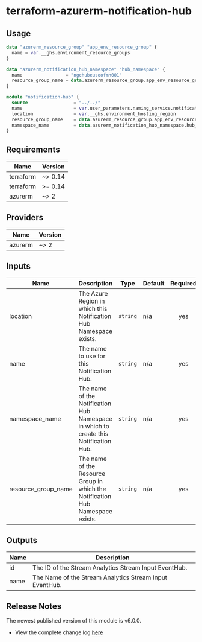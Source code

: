# terraform-azurerm-notification-hub

## Usage
``` terraform
data "azurerm_resource_group" "app_env_resource_group" {
  name = var.__ghs.environment_resource_groups
}

data "azurerm_notification_hub_namespace" "hub_namespace" {
  name                = "ngchubeusoofmh001"
  resource_group_name = data.azurerm_resource_group.app_env_resource_group.name
}

module "notification-hub" {
  source                 = "../../"
  name                   = var.user_parameters.naming_service.notification_hub.k01
  location               = var.__ghs.environment_hosting_region
  resource_group_name    = data.azurerm_resource_group.app_env_resource_group.name
  namespace_name         = data.azurerm_notification_hub_namespace.hub_namespace.name
}
```

## Requirements

| Name | Version |
|------|---------|
| terraform | ~> 0.14 |
| terraform | >= 0.14 |
| azurerm | ~> 2 |

## Providers

| Name | Version |
|------|---------|
| azurerm | ~> 2 |

## Inputs

| Name | Description | Type | Default | Required |
|------|-------------|------|---------|:--------:|
| location | The Azure Region in which this Notification Hub Namespace exists. | `string` | n/a | yes |
| name | The name to use for this Notification Hub. | `string` | n/a | yes |
| namespace\_name | The name of the Notification Hub Namespace in which to create this Notification Hub. | `string` | n/a | yes |
| resource\_group\_name | The name of the Resource Group in which the Notification Hub Namespace exists. | `string` | n/a | yes |

## Outputs

| Name | Description |
|------|-------------|
| id | The ID of the Stream Analytics Stream Input EventHub. |
| name | The Name of the Stream Analytics Stream Input EventHub. |

## Release Notes

The newest published version of this module is v6.0.0.

- View the complete change log [here](./changelog.md)
